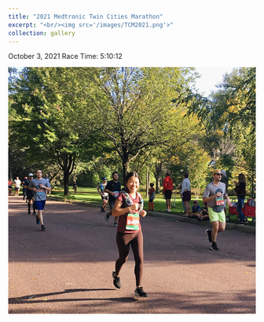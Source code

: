 ```yaml
---
title: "2021 Medtronic Twin Cities Marathon"
excerpt: "<br/><img src='/images/TCM2021.png'>"
collection: gallery
---
```


October 3, 2021
Race Time: 5:10:12

<img src='/images/TCM2021.png'>